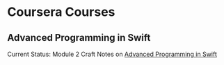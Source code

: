 # Coursera Courses
## Advanced Programming in Swift 
Current Status: Module 2
Craft Notes on [Advanced Programming in Swift](https://olivergpark.craft.me/N6WHa2pvt4n79E)
